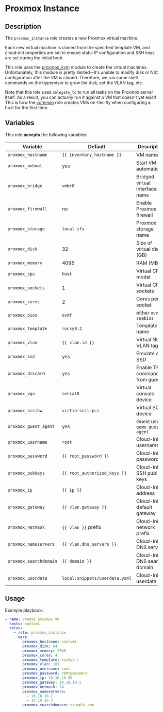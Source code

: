 Proxmox Instance
================

Description
-----------

The `proxmox_instance` role creates a new Proxmox virtual machine.

Each new virtual machine is cloned from the specified template VM, and
cloud-init properties are set to ensure static IP configuration and SSH keys are
set during the initial boot.

This role uses the [proxmox\_kvm](https://docs.ansible.com/ansible/latest/collections/community/general/proxmox_kvm_module.html)
module to create the virtual machines. Unfortunately, this module is pretty
limited--it's unable to modify disk or NIC configuration after the VM is cloned.
Therefore, we run some shell commands on the hypervisor to grow the disk, set
the VLAN tag, etc.

Note that this role uses `delegate_to` to run all tasks on the Proxmox server
itself. As a result, you can actually run it against a VM that doesn't yet
exist! This is how the [common](../common/) role creates VMs on-the-fly when
configuring a host for the first time.


Variables
---------

This role **accepts** the following variables:

Variable               | Default                        | Description
-----------------------|--------------------------------|------------
`proxmox_hostname`     | `{{ inventory_hostname }}`     | VM name
`proxmox_onboot`       | yes                            | Start VM automatically
`proxmox_bridge`       | `vmbr0`                        | Bridged virtual interface name
`proxmox_firewall`     | no                             | Enable Proxmox firewall
`proxmox_storage`      | `local-zfs`                    | Proxmox storage name
`proxmox_disk`         | 32                             | Size of virtual disk (GB)
`proxmox_memory`       | 4096                           | RAM (MB)
`proxmox_cpu`          | `host`                         | Virtual CPU model
`proxmox_sockets`      | 1                              | Virtual CPU sockets
`proxmox_cores`        | 2                              | Cores per socket
`proxmox_bios`         | `ovmf`                         | either `ovmf` or `seabios`
`proxmox_template`     | `rocky9.2`                     | Template VM name
`proxmox_vlan`         | `{{ vlan.id }}`                | Virtual NIC VLAN tag
`proxmox_ssd`          | yes                            | Emulate an SSD
`proxmox_discard`      | yes                            | Enable TRIM commands from guest
`proxmox_vga`          | `serial0`                      | Virtual console device
`proxmox_scsihw`       | `virtio-scsi-pci`              | Virtual SCSI device
`proxmox_guest_agent`  | yes                            | Guest uses `qemu-guest-agent`
`proxmox_username`     | `root`                         | Cloud-init username
`proxmox_password`     | `{{ root_password }}`          | Cloud-init password
`proxmox_pubkeys`      | `{{ root_authorized_keys }}`   | Cloud-init SSH public keys
`proxmox_ip`           | `{{ ip }}`                     | Cloud-init IP address
`proxmox_gateway`      | `{{ vlan.gateway }}`           | Cloud-init default gateway
`proxmox_netmask`      | `{{ vlan }}` prefix            | Cloud-init network prefix
`proxmox_nameservers`  | `{{ vlan.dns_servers }}`       | Cloud-init DNS servers
`proxmox_searchdomain` | `{{ domain }}`                 | Cloud-init DNS search domain
`proxmox_userdata`     | `local:snippets/userdata.yaml` | Cloud-init userdata file


Usage
-----

Example playbook:

````yaml
- name: create proxmox VM
  hosts: coolvm1
  roles:
    - role: proxmox_instance
      vars:
        proxmox_hostname: coolvm1
        proxmox_disk: 64
        proxmox_memory: 2048
        proxmox_cores: 4
        proxmox_template: rocky9.1
        proxmox_vlan: 101
        proxmox_username: root
        proxmox_password: r00tp@ssw0rd
        proxmox_ip: 10.10.10.99
        proxmox_gateway: 10.10.10.1
        proxmox_netmask: 24
        proxmox_nameservers:
          - 10.10.10.2
          - 10.10.10.3
        proxmox_searchdomain: example.com
````
